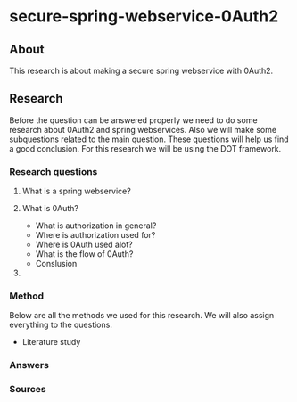 # secure-spring-webservice-0Auth2

## About
This research is about making a secure spring webservice with 0Auth2. 


## Research
Before the question can be answered properly we need to do some research about 0Auth2 and spring webservices. Also we will make some subquestions related to the main question. These questions will help us find a good conclusion. For this research we will be using the DOT framework.

### Research questions

1. What is a spring webservice?

2. What is 0Auth?
   - What is authorization in general?
   - Where is authorization used for?
   - Where is 0Auth used alot?
   - What is the flow of 0Auth?
   - Conslusion

3. 


### Method

Below are all the methods we used for this research. We will also assign everything to the questions.

- Literature study

### Answers

### Sources
